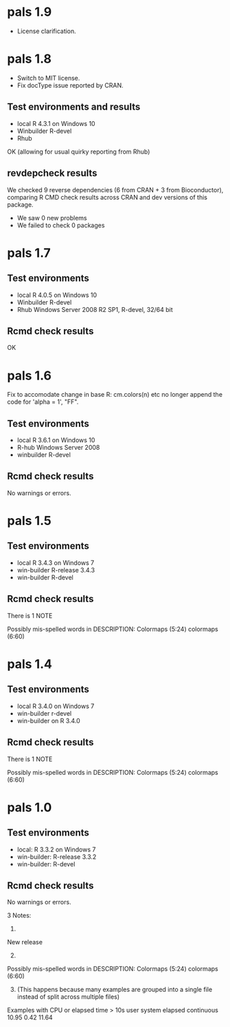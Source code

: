 # pals 1.9

* License clarification.


# pals 1.8

* Switch to MIT license.
* Fix docType issue reported by CRAN.

## Test environments and results

* local R 4.3.1 on Windows 10
* Winbuilder R-devel
* Rhub

OK (allowing for usual quirky reporting from Rhub)

## revdepcheck results

We checked 9 reverse dependencies (6 from CRAN + 3 from Bioconductor), comparing R CMD check results across CRAN and dev versions of this package.

 * We saw 0 new problems
 * We failed to check 0 packages
 
 
# pals 1.7

## Test environments

* local R 4.0.5 on Windows 10
* Winbuilder R-devel
* Rhub Windows Server 2008 R2 SP1, R-devel, 32/64 bit

## Rcmd check results

OK

 
 

# pals 1.6

Fix to accomodate change in base R: cm.colors(n) etc no longer append the code for 'alpha = 1', "FF".

## Test environments

* local R 3.6.1 on Windows 10
* R-hub Windows Server 2008
* winbuilder R-devel

## Rcmd check results

No warnings or errors.


# pals 1.5

## Test environments

* local R 3.4.3 on Windows 7
* win-builder R-release 3.4.3
* win-builder R-devel

## Rcmd check results

There is 1 NOTE

Possibly mis-spelled words in DESCRIPTION:
  Colormaps (5:24)
  colormaps (6:60)


# pals 1.4

## Test environments

* local R 3.4.0 on Windows 7
* win-builder r-devel
* win-builder on R 3.4.0

## Rcmd check results

There is 1 NOTE

Possibly mis-spelled words in DESCRIPTION:
  Colormaps (5:24)
  colormaps (6:60)


# pals 1.0

## Test environments

* local: R 3.3.2 on Windows 7
* win-builder: R-release 3.3.2
* win-builder: R-devel

## Rcmd check results

No warnings or errors.

3 Notes:

1.

New release

2.

Possibly mis-spelled words in DESCRIPTION:
  Colormaps (5:24)
  colormaps (6:60)

3. (This happens because many examples are grouped into a single file instead of split across multiple files)

Examples with CPU or elapsed time > 10s
            user system elapsed
            continuous 10.95   0.42   11.64

